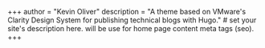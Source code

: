 +++
author = "Kevin Oliver"
description = "A theme based on VMware's Clarity Design System for publishing technical blogs with Hugo." # set your site's description here. will be use for home page content meta tags (seo).
+++
